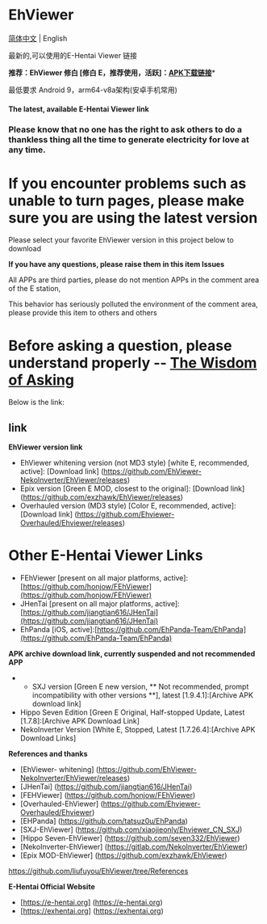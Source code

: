 # EhViewer

[简体中文](https://github.com/liufuyou/EhViewer/blob/main/README-ZH.md) | English

最新的,可以使用的E-Hentai Viewer 链接

**推荐：EhViewer 修白 [修白 E，推荐使用，活跃]：[APK下载链接](https://www.sharelikes.com.cn/s/1k4tZ)***

最低要求 Android 9，arm64-v8a架构(安卓手机常用)


#### The latest, available E-Hentai Viewer link

### Please know that no one has the right to ask others to do a thankless thing all the time to generate electricity for love at any time.

# If you encounter problems such as unable to turn pages, please make sure you are using the latest version
Please select your favorite EhViewer version in this project below to download

**If you have any questions, please raise them in this item Issues**

All APPs are third parties, please do not mention APPs in the comment area of the E station,

This behavior has seriously polluted the environment of the comment area, please provide this item to others and others
# Before asking a question, please understand properly -- [The Wisdom of Asking](http://www.catb.org/~esr/faqs/smart-questions.html)

Below is the link:
## link

**EhViewer version link**

- EhViewer whitening version (not MD3 style) [white E, recommended, active]: [Download link] (https://github.com/EhViewer-NekoInverter/EhViewer/releases)
- Epix version [Green E MOD, closest to the original]: [Download link] (https://github.com/exzhawk/EhViewer/releases)
- Overhauled version (MD3 style) [Color E, recommended, active]: [Download link] (https://github.com/Ehviewer-Overhauled/Ehviewer/releases)

# Other E-Hentai Viewer Links

- FEhViewer [present on all major platforms, active]:[https://github.com/honjow/FEhViewer](https://github.com/honjow/FEhViewer)
- JHenTai [present on all major platforms, active]:[https://github.com/jiangtian616/JHenTai](https://github.com/jiangtian616/JHenTai)
- EhPanda [iOS, active]:[https://github.com/EhPanda-Team/EhPanda](https://github.com/EhPanda-Team/EhPanda)

**APK archive download link, currently suspended and not recommended APP**
- - SXJ version [Green E new version, ** Not recommended, prompt incompatibility with other versions **], latest [1.9.4.1]:[Archive APK download link]
- Hippo Seven Edition [Green E Original, Half-stopped Update, Latest [1.7.8]:[Archive APK Download Link]
- NekoInverter Version [White E, Stopped, Latest [1.7.26.4]:[Archive APK Download Links]

**References and thanks**
- [EhViewer- whitening] (https://github.com/EhViewer-NekoInverter/EhViewer/releases)
- [JHenTai] (https://github.com/jiangtian616/JHenTai)
- [FEHViewer] (https://github.com/honjow/FEhViewer) 
- [Overhauled-EhViewer] (https://github.com/Ehviewer-Overhauled/Ehviewer)
- [EHPanda] (https://github.com/tatsuz0u/EhPanda)
- [SXJ-EhViewer] (https://github.com/xiaojieonly/Ehviewer_CN_SXJ)
- [Hippo Seven-EhViewer] (https://github.com/seven332/EhViewer)
- [NekoInverter-EhViewer] (https://gitlab.com/NekoInverter/EhViewer) 
- [Epix MOD-EhViewer] (https://github.com/exzhawk/EhViewer)

https://github.com/liufuyou/EhViewer/tree/References

**E-Hentai Official Website**

- [https://e-hentai.org] (https://e-hentai.org)
- [https://exhentai.org] (https://exhentai.org)

